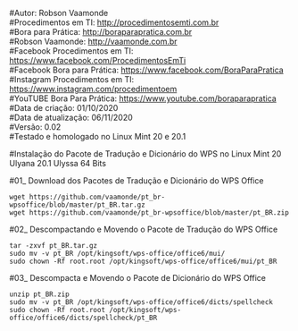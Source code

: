 #Autor: Robson Vaamonde<br>
#Procedimentos em TI: http://procedimentosemti.com.br<br>
#Bora para Prática: http://boraparapratica.com.br<br>
#Robson Vaamonde: http://vaamonde.com.br<br>
#Facebook Procedimentos em TI: https://www.facebook.com/ProcedimentosEmTi<br>
#Facebook Bora para Prática: https://www.facebook.com/BoraParaPratica<br>
#Instagram Procedimentos em TI: https://www.instagram.com/procedimentoem<br>
#YouTUBE Bora Para Prática: https://www.youtube.com/boraparapratica<br>
#Data de criação: 01/10/2020<br>
#Data de atualização: 06/11/2020<br>
#Versão: 0.02<br>
#Testado e homologado no Linux Mint 20 e 20.1

#Instalação do Pacote de Tradução e Dicionário do WPS no Linux Mint 20 Ulyana 20.1 Ulyssa 64 Bits

#01_ Download dos Pacotes de Tradução e Dicionário do WPS Office<br>

    wget https://github.com/vaamonde/pt_br-wpsoffice/blob/master/pt_BR.tar.gz
    wget https://github.com/vaamonde/pt_br-wpsoffice/blob/master/pt_BR.zip

#02_ Descompactando e Movendo o Pacote de Tradução do WPS Office<br>

    tar -zxvf pt_BR.tar.gz
    sudo mv -v pt_BR /opt/kingsoft/wps-office/office6/mui/
    sudo chown -Rf root.root /opt/kingsoft/wps-office/office6/mui/pt_BR

#03_ Descompacta e Movendo o Pacote de Dicionário do WPS Office<br>
    
    unzip pt_BR.zip
    sudo mv -v pt_BR /opt/kingsoft/wps-office/office6/dicts/spellcheck
    sudo chown -Rf root.root /opt/kingsoft/wps-office/office6/dicts/spellcheck/pt_BR
